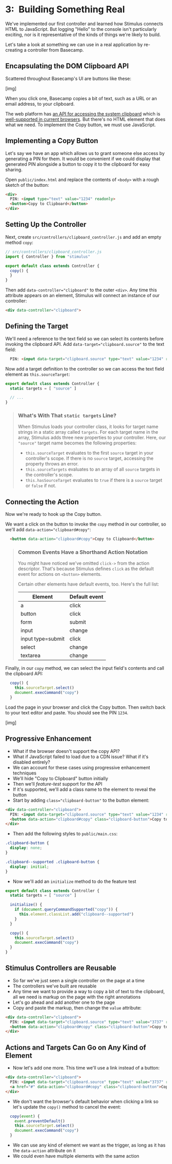 ---
---

# 3: Building Something Real

We've implemented our first controller and learned how Stimulus connects HTML to JavaScript. But logging "Hello" to the console isn't particularly exciting, nor is it representative of the kinds of things we're likely to build.

Let's take a look at something we can use in a real application by re-creating a controller from Basecamp.

## Encapsulating the DOM Clipboard API

Scattered throughout Basecamp's UI are buttons like these:

[img]

When you click one, Basecamp copies a bit of text, such as a URL or an email address, to your clipboard.

The web platform has [an API for accessing the system clipboard](https://www.w3.org/TR/clipboard-apis/) which is [well-supported in current browsers](https://caniuse.com/#feat=clipboard). But there's no HTML element that does what we need. To implement the Copy button, we must use JavaScript.

## Implementing a Copy Button

Let's say we have an app which allows us to grant someone else access by generating a PIN for them. It would be convenient if we could display that generated PIN alongside a button to copy it to the clipboard for easy sharing.

Open `public/index.html` and replace the contents of `<body>` with a rough sketch of the button:

```html
<div>
  PIN: <input type="text" value="1234" readonly>
  <button>Copy to Clipboard</button>
</div>
```

## Setting Up the Controller

Next, create `src/controllers/clipboard_controller.js` and add an empty method `copy`:

```js
// src/controllers/clipboard_controller.js
import { Controller } from "stimulus"

export default class extends Controller {
  copy() {
  }
}
```

Then add `data-controller="clipboard"` to the outer `<div>`. Any time this attribute appears on an element, Stimulus will connect an instance of our controller:

```html
<div data-controller="clipboard">
```

## Defining the Target

We'll need a reference to the text field so we can select its contents before invoking the clipboard API. Add `data-target="clipboard.source"` to the text field:

```html
  PIN: <input data-target="clipboard.source" type="text" value="1234" readonly>
```

Now add a target definition to the controller so we can access the text field element as `this.sourceTarget`:

```js
export default class extends Controller {
  static targets = [ "source" ]

  // ...
}
```

> ### What's With That `static targets` Line?
>
> When Stimulus loads your controller class, it looks for target name strings in a static array called `targets`. For each target name in the array, Stimulus adds three new properties to your controller. Here, our `"source"` target name becomes the following properties:
>
> * `this.sourceTarget` evaluates to the first `source` target in your controller's scope. If there is no `source` target, accessing the property throws an error.
> * `this.sourceTargets` evaluates to an array of all `source` targets in the controller's scope.
> * `this.hasSourceTarget` evaluates to `true` if there is a `source` target or `false` if not.


## Connecting the Action

Now we're ready to hook up the Copy button.

We want a click on the button to invoke the `copy` method in our controller, so we'll add `data-action="clipboard#copy"`:

```html
  <button data-action="clipboard#copy">Copy to Clipboard</button>
```

> ### Common Events Have a Shorthand Action Notation
>
> You might have noticed we've omitted `click->` from the action descriptor. That's because Stimulus defines `click` as the default event for actions on `<button>` elements.
>
> Certain other elements have default events, too. Here's the full list:
>
> Element           | Default event
> ----------------- | -------------
> a                 | click
> button            | click
> form              | submit
> input             | change
> input type=submit | click
> select            | change
> textarea          | change

Finally, in our `copy` method, we can select the input field's contents and call the clipboard API:

```js
  copy() {
    this.sourceTarget.select()
    document.execCommand("copy")
  }
```

Load the page in your browser and click the Copy button. Then switch back to your text editor and paste. You should see the PIN `1234`.

[img]

## Progressive Enhancement

* What if the browser doesn't support the copy API?
* What if JavaScript failed to load due to a CDN issue? What if it's disabled entirely?
* We can account for these cases using progressive enhancement techniques
* We'll hide "Copy to Clipboard" button initially
* Then we'll _feature-test_ support for the API
* If it's supported, we'll add a class name to the element to reveal the button
* Start by adding `class="clipboard-button"` to the button element:

```html
<div data-controller="clipboard">
  PIN: <input data-target="clipboard.source" type="text" value="1234" readonly>
  <button data-action="clipboard#copy" class="clipboard-button">Copy to Clipboard</button>
</div>
```

* Then add the following styles to `public/main.css`:

```css
.clipboard-button {
  display: none;
}

.clipboard--supported .clipboard-button {
  display: initial;
}
```

* Now we'll add an `initialize` method to do the feature test

```js
export default class extends Controller {
  static targets = [ "source" ]

  initialize() {
    if (document.queryCommandSupported("copy")) {
      this.element.classList.add("clipboard--supported")
    }
  }

  copy() {
    this.sourceTarget.select()
    document.execCommand("copy")
  }
}
```

## Stimulus Controllers are Reusable

* So far we've just seen a single controller on the page at a time
* The controllers we've built are reusable
* Any time we want to provide a way to copy a bit of text to the clipboard, all we need is markup on the page with the right annotations
* Let's go ahead and add another one to the page
* Copy and paste the markup, then change the `value` attribute:

```html
<div data-controller="clipboard">
  PIN: <input data-target="clipboard.source" type="text" value="3737" readonly>
  <button data-action="clipboard#copy" class="clipboard-button">Copy to Clipboard</button>
</div>
```

## Actions and Targets Can Go on Any Kind of Element

* Now let's add one more. This time we'll use a link instead of a button:

```html
<div data-controller="clipboard">
  PIN: <input data-target="clipboard.source" type="text" value="3737" readonly>
  <a href="#" data-action="clipboard#copy" class="clipboard-button">Copy to Clipboard</a>
</div>
```
* We don't want the browser's default behavior when clicking a link so let's update the `copy()` method to cancel the event:

```js
  copy(event) {
    event.preventDefault()
    this.sourceTarget.select()
    document.execCommand("copy")
  }
```

* We can use any kind of element we want as the trigger, as long as it has the `data-action` attribute on it
* We could even have multiple elements with the same action
